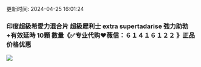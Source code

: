 <p>更新时间: 2024-04-25 16:01:24</p>
<h3>印度超級希愛力混合片 超級犀利士 extra supertadarise 強力助勃+有效延時 10顆 數量《✅专业代购❤薇信：６１４１６１２２ 》正品价格优惠</h3>
<p><img style="margin: auto;" src="https://raw.githubusercontent.com/douyinw/cms/main/hao.jpg"></p>